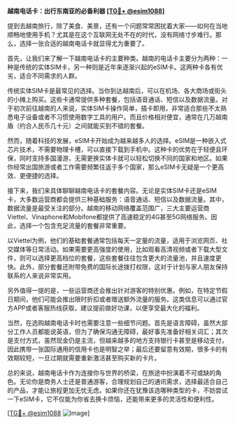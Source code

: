 **越南电话卡：出行东南亚的必备利器 [[TG💪+ @esim1088](https://t.me/s/esim1088)]**

提到去越南旅行，除了美食、美景，还有一个问题常常困扰着大家——如何在当地顺畅地使用手机？尤其是在这个互联网无处不在的时代，没有网络寸步难行。那么，选择一张合适的越南电话卡就显得尤为重要了。

首先，让我们来了解一下越南电话卡的主要种类。越南的电话卡主要分为两种：一种是传统的实体SIM卡，另一种则是近年来逐渐兴起的eSIM卡。这两种卡各有优劣，适合不同需求的人群。

传统实体SIM卡是最常见的选择。当你到达越南后，可以在机场、各大商场或街头的小摊上购买。这些卡通常提供多种套餐，包括语音通话、短信以及数据流量。对于初次前往越南的人来说，实体SIM卡操作简单，插卡即用，非常适合那些不太熟悉电子设备或者不习惯使用数字工具的用户。而且价格相对便宜，通常在几万越南盾（约合人民币几十元）之间就能买到不错的套餐。

然而，随着科技的发展，eSIM卡开始成为越来越多人的选择。eSIM是一种嵌入式芯片技术，不需要物理卡槽，可以直接下载到手机中。这种卡的优势在于轻便且环保，同时支持多国漫游，无需更换实体卡就可以轻松切换不同的国家和地区。如果你经常出国旅游或者工作需要频繁往返于多个国家，那么eSIM卡无疑是一个更高效、更便捷的选择。

接下来，我们来具体聊聊越南电话卡的套餐内容。无论是实体SIM卡还是eSIM卡，大多数运营商都会提供三种基础服务：语音通话、短信以及数据流量。其中，数据流量是最受关注的部分。越南的移动网络覆盖范围广，三大主要运营商Viettel、Vinaphone和Mobifone都提供了高速稳定的4G甚至5G网络服务。因此，选择一个包含充足流量的套餐非常重要。

以Viettel为例，他们的基础套餐通常包括每天一定量的流量，适用于浏览网页、社交媒体等日常活动。如果需要更高强度的使用，比如观看高清视频或者下载大型文件，则可以选择更高档位的套餐，这些套餐往往包含更大的流量池，并且速度更快。此外，部分套餐还附带免费的国际长途拨打权限，这对于计划与家人朋友保持联系的人来说非常实用。

另外值得一提的是，一些运营商还会推出针对游客的特别优惠。例如，在特定节假日期间，他们可能会推出限时折扣或者赠送额外流量的服务。这类信息可以通过官方APP或者客服热线获取，建议提前做好功课，以便享受最大化的福利。

当然，在选购越南电话卡时也需要注意一些细节问题。首先是语言障碍，虽然大部分工作人员都能说英语，但为了确保沟通无障碍，最好事先准备好相关词汇；其次是支付方式，虽然现金仍是主流，但越来越多的地方支持银行卡甚至是移动支付，因此携带一张国际通用的信用卡也是明智之举；最后还要留意有效期，很多卡的有效期较短，一旦过期就需要重新激活甚至购买新的卡片。

总的来说，越南电话卡作为连接你与世界的桥梁，在旅途中扮演着不可或缺的角色。无论你是商务人士还是普通游客，合理规划自己的通讯需求，选择最适合自己的产品，才能让旅程更加无忧无虑。如果你还在犹豫该选哪种类型的卡，不妨尝试一下eSIM卡，它不仅能为你省去换卡烦恼，还能带来更多的灵活性和便利性。

[[TG💪+ @esim1088](https://t.me/s/esim1088) ![Image](https://i.postimg.cc/4NQfJmqS/Snipaste-2025-05-13-00-14-12.png)]